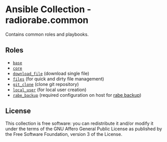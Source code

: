 # Ansible Collection - radiorabe.common

Contains common roles and playbooks.

## Roles

* [`base`](https://github.com/radiorabe/ansible-collection-common/tree/main/roles/base)
* [`core`](https://github.com/radiorabe/ansible-collection-common/tree/main/roles/core)
* [`download_file`](https://github.com/radiorabe/ansible-collection-common/tree/main/roles/download_file) (download single file)
* [`files`](https://github.com/radiorabe/ansible-collection-common/tree/main/roles/files) (for quick and dirty file management)
* [`git_clone`](https://github.com/radiorabe/ansible-collection-common/tree/main/roles/git_clone) (clone git repository)
* [`local_user`](https://github.com/radiorabe/ansible-collection-common/tree/main/roles/local_user) (for local user creation)
* [`rabe_backup`](https://github.com/radiorabe/ansible-collection-common/tree/main/roles/rabe_backup) (required configuration on host for [rabe backup](https://github.com/radiorabe/backup))

## License

This collection is free software: you can redistribute it and/or modify it under the terms of the GNU Affero General Public License as published by the Free Software Foundation, version 3 of the License.
